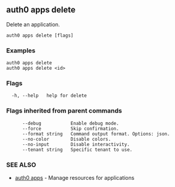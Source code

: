 ## auth0 apps delete

Delete an application.

```
auth0 apps delete [flags]
```

### Examples

```
auth0 apps delete 
auth0 apps delete <id>
```

### Flags

```
  -h, --help   help for delete
```

### Flags inherited from parent commands

```
      --debug           Enable debug mode.
      --force           Skip confirmation.
      --format string   Command output format. Options: json.
      --no-color        Disable colors.
      --no-input        Disable interactivity.
      --tenant string   Specific tenant to use.
```

### SEE ALSO

* [auth0 apps](auth0_apps.md)	 - Manage resources for applications
